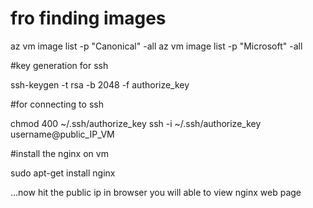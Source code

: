 # fro finding images 
az vm image list -p "Canonical" -all
az vm image list -p "Microsoft" -all

#key generation for ssh

ssh-keygen -t rsa -b 2048 -f authorize_key

#for connecting to ssh

chmod 400 ~/.ssh/authorize_key
ssh -i ~/.ssh/authorize_key username@public_IP_VM

#install the nginx on vm

sudo apt-get install nginx

...now hit the public ip in browser you will able to view nginx web page